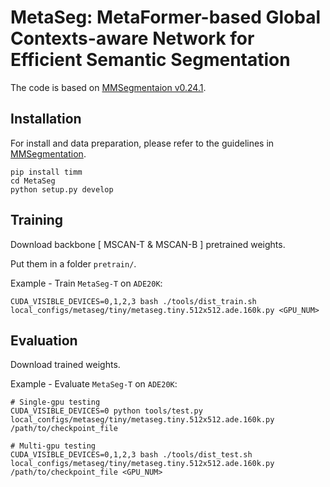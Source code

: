 # MetaSeg: MetaFormer-based Global Contexts-aware Network for Efficient Semantic Segmentation

The code is based on [MMSegmentaion v0.24.1](https://github.com/open-mmlab/mmsegmentation/tree/v0.24.1).

## Installation
For install and data preparation, please refer to the guidelines in [MMSegmentation](https://github.com/open-mmlab/mmsegmentation/blob/v0.24.1/docs/en/get_started.md#installation).

```
pip install timm
cd MetaSeg
python setup.py develop
```

## Training
Download backbone [ MSCAN-T & MSCAN-B ] pretrained weights.

Put them in a folder ```pretrain/```.

Example - Train ```MetaSeg-T``` on ```ADE20K```:

```
CUDA_VISIBLE_DEVICES=0,1,2,3 bash ./tools/dist_train.sh local_configs/metaseg/tiny/metaseg.tiny.512x512.ade.160k.py <GPU_NUM>
```

## Evaluation
Download trained weights.

Example - Evaluate ```MetaSeg-T``` on ```ADE20K```:

```
# Single-gpu testing
CUDA_VISIBLE_DEVICES=0 python tools/test.py local_configs/metaseg/tiny/metaseg.tiny.512x512.ade.160k.py /path/to/checkpoint_file

# Multi-gpu testing
CUDA_VISIBLE_DEVICES=0,1,2,3 bash ./tools/dist_test.sh local_configs/metaseg/tiny/metaseg.tiny.512x512.ade.160k.py /path/to/checkpoint_file <GPU_NUM>
```

